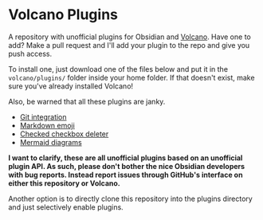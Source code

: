 # Volcano Plugins

A repository with unofficial plugins for Obsidian and [Volcano](https://npmjs.com/volcano). Have one to add? Make a pull request and I'll add your plugin to the repo and give you push access.

To install one, just download one of the files below and put it in the `volcano/plugins/` folder inside your home folder. If that doesn't exist, make sure you've already installed Volcano!

Also, be warned that all these plugins are janky.

- [Git integration](https://raw.githubusercontent.com/kognise/volcano-plugins/master/git.js)
- [Markdown emoji](https://raw.githubusercontent.com/kognise/volcano-plugins/master/emoji.js)
- [Checked checkbox deleter](https://raw.githubusercontent.com/kognise/volcano-plugins/master/checkbox-deleter.js)
- [Mermaid diagrams](https://raw.githubusercontent.com/kognise/volcano-plugins/master/mermaid.js)

**I want to clarify, these are all unofficial plugins based on an unofficial plugin API. As such, please don't bother the nice Obsidian developers with bug reports. Instead report issues through GitHub's interface on either this repository or Volcano.**

Another option is to directly clone this repository into the plugins directory and just selectively enable plugins.